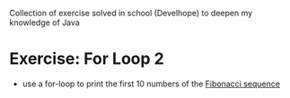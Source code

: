 Collection of exercise solved in school (Develhope) to deepen my knowledge of Java

# Exercise: For Loop 2
* use a for-loop to print the first 10 numbers of the [Fibonacci sequence](https://en.wikipedia.org/wiki/Fibonacci_number)
